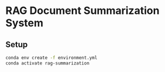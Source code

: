 # RAG Document Summarization System

## Setup
```bash
conda env create -f environment.yml
conda activate rag-summarization